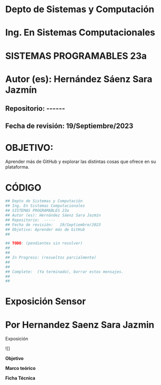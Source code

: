 # Depto de Sistemas y Computación
# Ing. En Sistemas Computacionales
# SISTEMAS PROGRAMABLES 23a

# Autor (es): Hernández Sáenz Sara Jazmín

## Repositorio: ------

## Fecha de revisión: 19/Septiembre/2023

##

# OBJETIVO:
Aprender más de GitHub y explorar las distintas cosas que ofrece en su plataforma.

# CÓDIGO
```python
## Depto de Sistemas y Computación
## Ing. En Sistemas Computacionales
## SISTEMAS PROGRAMABLES 23a
## Autor (es): Hernández Sáenz Sara Jazmín
## Repositorio:  -----
## Fecha de revisión:   19/Septiembre/2023
## Objetivo: Aprender más de GitHub
##   

## TODO: (pendientes sin resolver)
##
##
## In Progress: (resueltos parcialmente)
##
##
## Complete:  (Ya terminado), borrar estos mensajes.
##
##
```


# Exposición Sensor
# Por Hernandez Saenz Sara Jazmin
Exposición

![][]()

**Objetivo**

**Marco teórico**

**Ficha Técnica**
